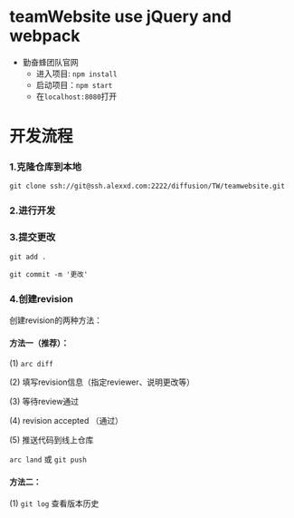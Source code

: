 # teamWebsite use jQuery and webpack

+ 勤奋蜂团队官网
    * 进入项目: `npm install`
    * 启动项目：`npm start`
    * 在`localhost:8080`打开

    
# 开发流程

### 1.克隆仓库到本地

`git clone ssh://git@ssh.alexxd.com:2222/diffusion/TW/teamwebsite.git`

### 2.进行开发

### 3.提交更改

`git add .`

`git commit -m '更改'`

### 4.创建revision

创建revision的两种方法：

#### 方法一（推荐）：

(1) `arc diff`

(2) 填写revision信息（指定reviewer、说明更改等）

(3) 等待review通过

(4) revision accepted （通过）

(5) 推送代码到线上仓库 

`arc land` 或 `git push`

#### 方法二：

(1) `git log` 查看版本历史

